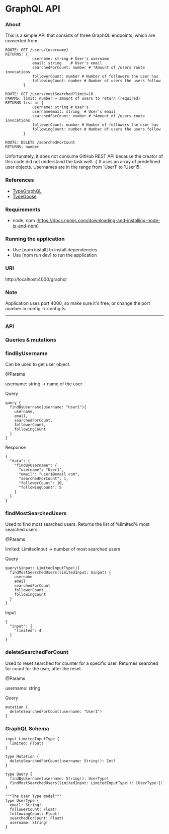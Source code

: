 # GraphQL API 

### About
This is a simple API that consists of three GraphQL endpoints, which are converted from:
```
ROUTE: GET /users/{username}
RETURNS: {
            username: string # User's username
            email: string    # User's email
            searchedForCount: number # *Amount of /users route invocations
            followerCount: number # Number of followers the user has
            followingCount: number # Number of users the users follow
        }

ROUTE: GET /users/mostSearched?limit=10
PARAMS: limit: number – amount of users to return (required)
RETURNS list of {
            username: string # User's 
            usernameemail: string  # User's email
            searchedForCount: number # *Amount of /users route invocations
            followerCount: number # Number of followers the user has
            followingCount: number # Number of users the users follow
        }

ROUTE: DELETE /searchedForCount
RETURNS: number  
```
Unfortunately, it does not consume GitHub REST API because the creator of this code did not understand the task well. :) It uses 
an array of predefined user objects. Usernames are in the range from 'User1' to 'User15'. 

### References
* [TypeGraphQL](https://typegraphql.com/)
* [TypeGoose](https://typegoose.github.io/typegoose/)

### Requirements
 - node, npm (https://docs.npmjs.com/downloading-and-installing-node-js-and-npm)

### Running the application
 - Use [npm install] to install dependencies
 - Use [npm run dev] to run the application

### URI
http://localhost:4000/graphql

### Note
Application uses port 4000, so make sure it's free, or change the port number in 
config -> config.ts.

---

### API

### Queries & mutations

### findByUsername 
Can be used to get user object.

@Params

username: string -> name of the user

Query
```
query {
  findByUsername(username: "User1"){
    username,
    email,
    searchedForCount,
    followerCount,
    followingCount
  }
}
```

Response
```
{
  "data": {
    "findByUsername": {
      "username": "User1",
      "email": "user1@email.com",
      "searchedForCount": 1,
      "followerCount": 10,
      "followingCount": 5
    }
  }
}
```

### findMostSearchedUsers 
Used to find most searched users. Returns the list of %limited% most searched users.

@Params

limited: LimitedInput -> number of most searched users

Query
```
query($input: LimitedInputType!){
  findMostSearchedUsers(limitedInput: $input) {
    username
    email
    searchedForCount
    followerCount
    followingCount
  }
}
```
Input
```
{
  "input": { 
    "limited": 4
  }
}
```

### deleteSearchedForCount 
Used to reset searched for counter for a specific user. Returnes searched for count for the user, after the reset. 

@Params

username: string

Query
```
mutation {
  deleteSearchedForCount(username: "User1")
}
```

### GraphQL Schema
```
input LimitedInputType {
  limited: Float!
}
```

```
type Mutation {
  deleteSearchedForCount(username: String!): Int!
}
```

```
type Query {
  findByUsername(username: String!): UserType!
  findMostSearchedUsers(limitedInput: LimitedInputType!): [UserType!]!
}
```

```
"""The User Type model"""
type UserType {
  email: String!
  followerCount: Float!
  followingCount: Float!
  searchedForCount: Float!
  username: String!
} 
```
